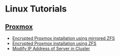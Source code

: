# Linux Tutorials

## [Proxmox](proxmox/README.md)

- [Encrypted Proxmox installation using mirrored ZFS](proxmox/encrypted-proxmox-installation-using-mirrored-zfs.md)
- [Encrypted Proxmox installation using ZFS](proxmox/encrypted-proxmox-installation-using-zfs.md)
- [Modify IP Address of Server in Cluster](proxmox/modify-ip-address-of-server-in-cluster.md)
